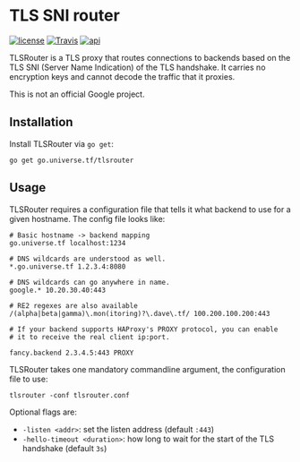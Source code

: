 # TLS SNI router

[![license](https://img.shields.io/github/license/google/tlsrouter.svg?maxAge=2592000)](https://github.com/google/tlsrouter/blob/master/LICENSE) [![Travis](https://img.shields.io/travis/google/tlsrouter.svg?maxAge=2592000)](https://travis-ci.org/google/tlsrouter)  [![api](https://img.shields.io/badge/api-unstable-red.svg)](https://godoc.org/go.universe.tf/tlsrouter)

TLSRouter is a TLS proxy that routes connections to backends based on the TLS SNI (Server Name Indication) of the TLS handshake. It carries no encryption keys and cannot decode the traffic that it proxies.

This is not an official Google project.

## Installation

Install TLSRouter via `go get`:

```shell
go get go.universe.tf/tlsrouter
```

## Usage

TLSRouter requires a configuration file that tells it what backend to
use for a given hostname. The config file looks like:

```
# Basic hostname -> backend mapping
go.universe.tf localhost:1234

# DNS wildcards are understood as well.
*.go.universe.tf 1.2.3.4:8080

# DNS wildcards can go anywhere in name.
google.* 10.20.30.40:443

# RE2 regexes are also available
/(alpha|beta|gamma)\.mon(itoring)?\.dave\.tf/ 100.200.100.200:443

# If your backend supports HAProxy's PROXY protocol, you can enable
# it to receive the real client ip:port.

fancy.backend 2.3.4.5:443 PROXY
```

TLSRouter takes one mandatory commandline argument, the configuration file to use:

```shell
tlsrouter -conf tlsrouter.conf
```

Optional flags are:

 * `-listen <addr>`: set the listen address (default `:443`)
 * `-hello-timeout <duration>`: how long to wait for the start of the
   TLS handshake (default `3s`)
